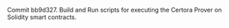 Commit bb9d327.                    Build and Run scripts for executing the Certora Prover on Solidity smart contracts.